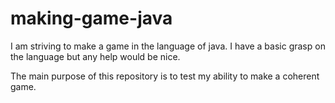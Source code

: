 # making-game-java
I am striving to make a game in the language of java. I have a basic grasp on the language but any help would be nice.

The main purpose of this repository is to test my ability to make a coherent game.
